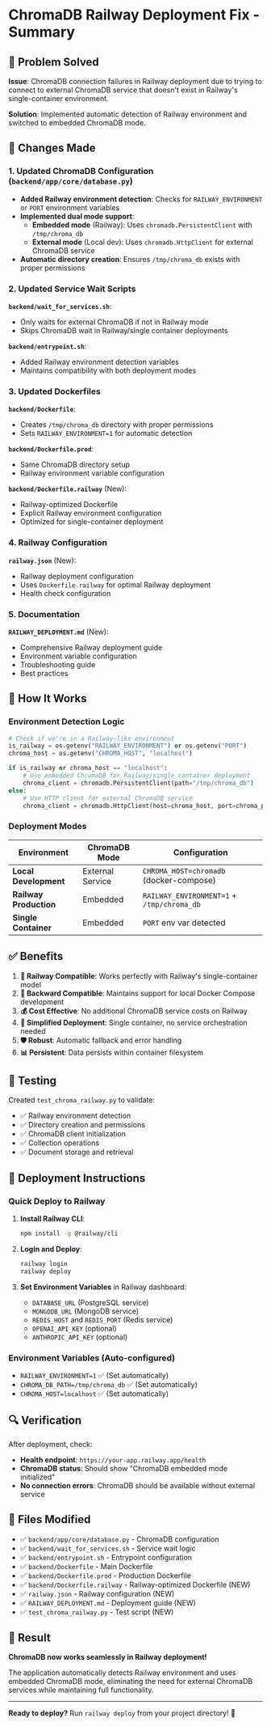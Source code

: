 # ChromaDB Railway Deployment Fix - Summary

## 🎯 Problem Solved

**Issue**: ChromaDB connection failures in Railway deployment due to trying to connect to external ChromaDB service that doesn't exist in Railway's single-container environment.

**Solution**: Implemented automatic detection of Railway environment and switched to embedded ChromaDB mode.

## 🔧 Changes Made

### 1. Updated ChromaDB Configuration (`backend/app/core/database.py`)

- **Added Railway environment detection**: Checks for `RAILWAY_ENVIRONMENT` or `PORT` environment variables
- **Implemented dual mode support**:
  - **Embedded mode** (Railway): Uses `chromadb.PersistentClient` with `/tmp/chroma_db`
  - **External mode** (Local dev): Uses `chromadb.HttpClient` for external ChromaDB service
- **Automatic directory creation**: Ensures `/tmp/chroma_db` exists with proper permissions

### 2. Updated Service Wait Scripts

**`backend/wait_for_services.sh`**:
- Only waits for external ChromaDB if not in Railway mode
- Skips ChromaDB wait in Railway/single container deployments

**`backend/entrypoint.sh`**:
- Added Railway environment detection variables
- Maintains compatibility with both deployment modes

### 3. Updated Dockerfiles

**`backend/Dockerfile`**:
- Creates `/tmp/chroma_db` directory with proper permissions
- Sets `RAILWAY_ENVIRONMENT=1` for automatic detection

**`backend/Dockerfile.prod`**:
- Same ChromaDB directory setup
- Railway environment variable configuration

**`backend/Dockerfile.railway`** (New):
- Railway-optimized Dockerfile
- Explicit Railway environment configuration
- Optimized for single-container deployment

### 4. Railway Configuration

**`railway.json`** (New):
- Railway deployment configuration
- Uses `Dockerfile.railway` for optimal Railway deployment
- Health check configuration

### 5. Documentation

**`RAILWAY_DEPLOYMENT.md`** (New):
- Comprehensive Railway deployment guide
- Environment variable configuration
- Troubleshooting guide
- Best practices

## 🚀 How It Works

### Environment Detection Logic

```python
# Check if we're in a Railway-like environment
is_railway = os.getenv("RAILWAY_ENVIRONMENT") or os.getenv("PORT")
chroma_host = os.getenv("CHROMA_HOST", "localhost")

if is_railway or chroma_host == "localhost":
    # Use embedded ChromaDB for Railway/single container deployment
    chroma_client = chromadb.PersistentClient(path="/tmp/chroma_db")
else:
    # Use HTTP client for external ChromaDB service
    chroma_client = chromadb.HttpClient(host=chroma_host, port=chroma_port)
```

### Deployment Modes

| Environment | ChromaDB Mode | Configuration |
|-------------|---------------|---------------|
| **Local Development** | External Service | `CHROMA_HOST=chromadb` (docker-compose) |
| **Railway Production** | Embedded | `RAILWAY_ENVIRONMENT=1` + `/tmp/chroma_db` |
| **Single Container** | Embedded | `PORT` env var detected |

## ✅ Benefits

1. **🎯 Railway Compatible**: Works perfectly with Railway's single-container model
2. **🔄 Backward Compatible**: Maintains support for local Docker Compose development
3. **💰 Cost Effective**: No additional ChromaDB service costs on Railway
4. **🚀 Simplified Deployment**: Single container, no service orchestration needed
5. **🛡️ Robust**: Automatic fallback and error handling
6. **📊 Persistent**: Data persists within container filesystem

## 🧪 Testing

Created `test_chroma_railway.py` to validate:
- ✅ Railway environment detection
- ✅ Directory creation and permissions
- ✅ ChromaDB client initialization
- ✅ Collection operations
- ✅ Document storage and retrieval

## 🚀 Deployment Instructions

### Quick Deploy to Railway

1. **Install Railway CLI**:
   ```bash
   npm install -g @railway/cli
   ```

2. **Login and Deploy**:
   ```bash
   railway login
   railway deploy
   ```

3. **Set Environment Variables** in Railway dashboard:
   - `DATABASE_URL` (PostgreSQL service)
   - `MONGODB_URL` (MongoDB service)
   - `REDIS_HOST` and `REDIS_PORT` (Redis service)
   - `OPENAI_API_KEY` (optional)
   - `ANTHROPIC_API_KEY` (optional)

### Environment Variables (Auto-configured)

- `RAILWAY_ENVIRONMENT=1` ✅ (Set automatically)
- `CHROMA_DB_PATH=/tmp/chroma_db` ✅ (Set automatically)
- `CHROMA_HOST=localhost` ✅ (Set automatically)

## 🔍 Verification

After deployment, check:
- **Health endpoint**: `https://your-app.railway.app/health`
- **ChromaDB status**: Should show "ChromaDB embedded mode initialized"
- **No connection errors**: ChromaDB should be available without external service

## 📝 Files Modified

- ✅ `backend/app/core/database.py` - ChromaDB configuration
- ✅ `backend/wait_for_services.sh` - Service wait logic
- ✅ `backend/entrypoint.sh` - Entrypoint configuration
- ✅ `backend/Dockerfile` - Main Dockerfile
- ✅ `backend/Dockerfile.prod` - Production Dockerfile
- ✅ `backend/Dockerfile.railway` - Railway-optimized Dockerfile (NEW)
- ✅ `railway.json` - Railway configuration (NEW)
- ✅ `RAILWAY_DEPLOYMENT.md` - Deployment guide (NEW)
- ✅ `test_chroma_railway.py` - Test script (NEW)

## 🎉 Result

**ChromaDB now works seamlessly in Railway deployment!** 

The application automatically detects Railway environment and uses embedded ChromaDB mode, eliminating the need for external ChromaDB services while maintaining full functionality.

---

**Ready to deploy?** Run `railway deploy` from your project directory! 🚀
